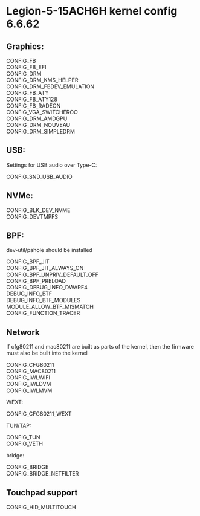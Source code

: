 # Legion-5-15ACH6H kernel config 6.6.62

## Graphics:
CONFIG_FB  
CONFIG_FB_EFI  
CONFIG_DRM  
CONFIG_DRM_KMS_HELPER  
CONFIG_DRM_FBDEV_EMULATION  
CONFIG_FB_ATY  
CONFIG_FB_ATY128  
CONFIG_FB_RADEON  
CONFIG_VGA_SWITCHEROO  
CONFIG_DRM_AMDGPU  
CONFIG_DRM_NOUVEAU  
CONFIG_DRM_SIMPLEDRM

## USB:
Settings for USB audio over Type-C:    


CONFIG_SND_USB_AUDIO


## NVMe:
CONFIG_BLK_DEV_NVME  
CONFIG_DEVTMPFS

## BPF:

dev-util/pahole should be installed


CONFIG_BPF_JIT  
CONFIG_BPF_JIT_ALWAYS_ON  
CONFIG_BPF_UNPRIV_DEFAULT_OFF  
CONFIG_BPF_PRELOAD  
CONFIG_DEBUG_INFO_DWARF4  
DEBUG_INFO_BTF  
DEBUG_INFO_BTF_MODULES  
MODULE_ALLOW_BTF_MISMATCH  
CONFIG_FUNCTION_TRACER

## Network
If cfg80211 and mac80211 are built as parts of the kernel, then the firmware must also be built into the kernel    


CONFIG_CFG80211    
CONFIG_MAC80211  
CONFIG_IWLWIFI  
CONFIG_IWLDVM  
CONFIG_IWLMVM  


WEXT:

CONFIG_CFG80211_WEXT  

TUN/TAP:

CONFIG_TUN  
CONFIG_VETH  

bridge:

CONFIG_BRIDGE  
CONFIG_BRIDGE_NETFILTER  

## Touchpad support  
CONFIG_HID_MULTITOUCH  

